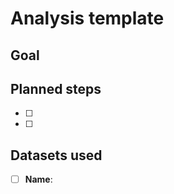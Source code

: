 # Analysis template



## Goal





## Planned steps

- [ ] 
- [ ] 



## Datasets used

- [ ] __Name__: 